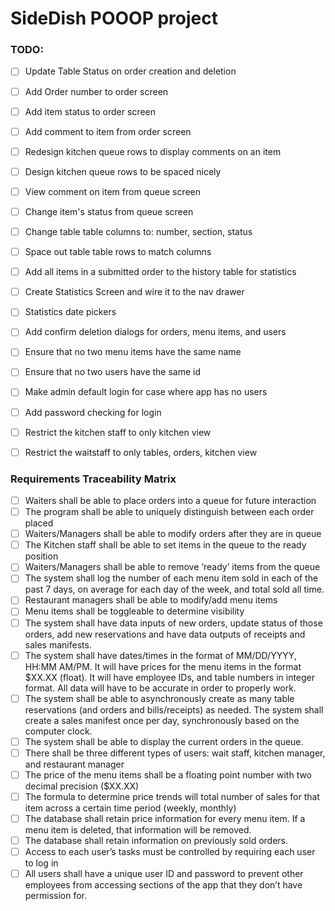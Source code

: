 # SideDish POOOP project

### TODO:
- [ ] Update Table Status on order creation and deletion
- [ ] Add Order number to order screen
- [ ] Add item status to order screen
- [ ] Add comment to item from order screen
- [ ] Redesign kitchen queue rows to display comments on an item
- [ ] Design kitchen queue rows to be spaced nicely
- [ ] View comment on item from queue screen
- [ ] Change item's status from queue screen
- [ ] Change table table columns to: number, section, status
- [ ] Space out table table rows to match columns
- [ ] Add all items in a submitted order to the history table for statistics
- [ ] Create Statistics Screen and wire it to the nav drawer
- [ ] Statistics date pickers
- [ ] Add confirm deletion dialogs for orders, menu items, and users
- [ ] Ensure that no two menu items have the same name
- [ ] Ensure that no two users have the same id
- [ ] Make admin default login for case where app has no users
- [ ] Add password checking for login
- [ ] Restrict the kitchen staff to only kitchen view
- [ ] Restrict the waitstaff to only tables, orders, kitchen view


### Requirements Traceability Matrix

- [ ] Waiters shall be able to place orders into a queue for future interaction
- [ ] The program shall be able to uniquely distinguish between each order placed
- [ ] Waiters/Managers shall be able to modify orders after they are in queue
- [ ] The Kitchen staff shall be able to set items in the queue to the ready position
- [ ] Waiters/Managers shall be able to remove ‘ready’ items from the queue
- [ ] The system shall log the number of each menu item sold in each of the past 7 days, on average for each day of the week, and total sold all time.
- [ ] Restaurant managers shall be able to modify/add menu items
- [ ] Menu items shall be toggleable to determine visibility
- [ ] The system shall have data inputs of new orders, update status of those orders, add new reservations and have data outputs of receipts and sales manifests.
- [ ] The system shall have dates/times in the format of MM/DD/YYYY, HH:MM AM/PM. It will have prices for the menu items in the format $XX.XX (float). It will have employee IDs, and table numbers in integer format. All data will have to be accurate in order to properly work.
- [ ] The system shall be able to asynchronously create as many table reservations (and orders and bills/receipts) as needed. The system shall create a sales manifest once per day, synchronously based on the computer clock.
- [ ] The system shall be able to display the current orders in the queue.
- [ ] There shall be three different types of users: wait staff, kitchen manager, and restaurant manager
- [ ] The price of the menu items shall be a floating point number with two decimal precision ($XX.XX)
- [ ] The formula to determine price trends will total number of sales for that item across a certain time period (weekly, monthly)
- [ ] The database shall retain price information for every menu item. If a menu item is deleted, that information will be removed.
- [ ] The database shall retain information on previously sold orders.
- [ ] Access to each user’s tasks must be controlled by requiring each user to log in
- [ ] All users shall have a unique user ID and password to prevent other employees from accessing sections of the app that they don’t have permission for.
